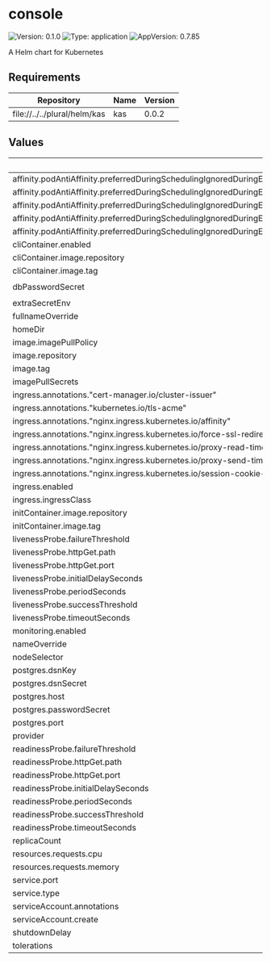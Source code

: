 # console

![Version: 0.1.0](https://img.shields.io/badge/Version-0.1.0-informational?style=flat-square) ![Type: application](https://img.shields.io/badge/Type-application-informational?style=flat-square) ![AppVersion: 0.7.85](https://img.shields.io/badge/AppVersion-0.7.85-informational?style=flat-square)

A Helm chart for Kubernetes

## Requirements

| Repository | Name | Version |
|------------|------|---------|
| file://../../plural/helm/kas | kas | 0.0.2 |

## Values

| Key | Type | Default | Description |
|-----|------|---------|-------------|
| affinity.podAntiAffinity.preferredDuringSchedulingIgnoredDuringExecution[0].podAffinityTerm.labelSelector.matchExpressions[0].key | string | `"app.kubernetes.io/name"` |  |
| affinity.podAntiAffinity.preferredDuringSchedulingIgnoredDuringExecution[0].podAffinityTerm.labelSelector.matchExpressions[0].operator | string | `"In"` |  |
| affinity.podAntiAffinity.preferredDuringSchedulingIgnoredDuringExecution[0].podAffinityTerm.labelSelector.matchExpressions[0].values[0] | string | `"console"` |  |
| affinity.podAntiAffinity.preferredDuringSchedulingIgnoredDuringExecution[0].podAffinityTerm.topologyKey | string | `"kubernetes.io/hostname"` |  |
| affinity.podAntiAffinity.preferredDuringSchedulingIgnoredDuringExecution[0].weight | int | `100` |  |
| cliContainer.enabled | bool | `false` |  |
| cliContainer.image.repository | string | `"ghcr.io/pluralsh/plural-cli"` |  |
| cliContainer.image.tag | string | `"latest"` |  |
| dbPasswordSecret | string | `"console.plural-console.credentials.postgresql.acid.zalan.do"` |  |
| extraSecretEnv | list | `[]` |  |
| fullnameOverride | string | `""` |  |
| homeDir | string | `"/root"` |  |
| image.imagePullPolicy | string | `"IfNotPresent"` |  |
| image.repository | string | `"dkr.plural.sh/console/console"` |  |
| image.tag | string | `nil` |  |
| imagePullSecrets | list | `[]` |  |
| ingress.annotations."cert-manager.io/cluster-issuer" | string | `"letsencrypt-prod"` |  |
| ingress.annotations."kubernetes.io/tls-acme" | string | `"true"` |  |
| ingress.annotations."nginx.ingress.kubernetes.io/affinity" | string | `"cookie"` |  |
| ingress.annotations."nginx.ingress.kubernetes.io/force-ssl-redirect" | string | `"true"` |  |
| ingress.annotations."nginx.ingress.kubernetes.io/proxy-read-timeout" | string | `"3600"` |  |
| ingress.annotations."nginx.ingress.kubernetes.io/proxy-send-timeout" | string | `"3600"` |  |
| ingress.annotations."nginx.ingress.kubernetes.io/session-cookie-path" | string | `"/socket"` |  |
| ingress.enabled | bool | `true` |  |
| ingress.ingressClass | string | `"nginx"` |  |
| initContainer.image.repository | string | `"gcr.io/pluralsh/library/busybox"` |  |
| initContainer.image.tag | string | `"1.35.0"` |  |
| livenessProbe.failureThreshold | int | `3` |  |
| livenessProbe.httpGet.path | string | `"/health"` |  |
| livenessProbe.httpGet.port | string | `"http"` |  |
| livenessProbe.initialDelaySeconds | int | `15` |  |
| livenessProbe.periodSeconds | int | `10` |  |
| livenessProbe.successThreshold | int | `1` |  |
| livenessProbe.timeoutSeconds | int | `1` |  |
| monitoring.enabled | bool | `false` |  |
| nameOverride | string | `""` |  |
| nodeSelector | object | `{}` |  |
| postgres.dsnKey | string | `"dsn"` |  |
| postgres.dsnSecret | string | `"postgres-dsn"` |  |
| postgres.host | string | `"CHANGEME"` |  |
| postgres.passwordSecret | string | `"postgres-password"` |  |
| postgres.port | int | `5432` |  |
| provider | string | `"custom"` |  |
| readinessProbe.failureThreshold | int | `3` |  |
| readinessProbe.httpGet.path | string | `"/health"` |  |
| readinessProbe.httpGet.port | string | `"http"` |  |
| readinessProbe.initialDelaySeconds | int | `15` |  |
| readinessProbe.periodSeconds | int | `10` |  |
| readinessProbe.successThreshold | int | `1` |  |
| readinessProbe.timeoutSeconds | int | `1` |  |
| replicaCount | int | `2` |  |
| resources.requests.cpu | string | `"100m"` |  |
| resources.requests.memory | string | `"250Mi"` |  |
| service.port | int | `4000` |  |
| service.type | string | `"ClusterIP"` |  |
| serviceAccount.annotations | object | `{}` |  |
| serviceAccount.create | bool | `true` |  |
| shutdownDelay | int | `30` |  |
| tolerations | list | `[]` |  |


